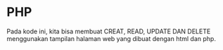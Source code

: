 # PHP
Pada kode ini, kita bisa membuat CREAT, READ, UPDATE DAN DELETE menggunakan tampilan halaman web yang dibuat dengan html dan php.
